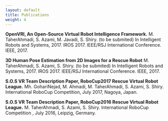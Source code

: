 ```yaml
---
layout: default
title: Publications
weight: 4
--- 
```


**OpenVRI, An Open-Source Virtual Robot Intelligence Framework.**
M. TaherAhmadi, S. Azami, M. Javadi, S. Shiry.
(to be submited) In Intelligent Robots and Systems, 2017. IROS 2017. IEEE/RSJ International Conference. IEEE, 2017.


**3D Human Pose Estimation from 2D Images for a Rescue Robot**
M. TaherAhmadi, S. Azami, S. Shiry.
(to be submited) In Intelligent Robots and Systems, 2017. IROS 2017. IEEE/RSJ International Conference. IEEE, 2017.


**S.O.S VR Team Description Paper, RoboCup2017 Rescue Virtual Robot League.**
Mh. GohariNejad, M. Ahmadi, M. TaherAhmadi, S. Azami, S. Shiry.
International RoboCup Competition, July 2017, Nagoya, Japan.


**S.O.S VR Team Description Paper, RoboCup2016 Rescue Virtual Robot League.**
M. TaherAhmadi, S. Azami, S. Shiry.
International RoboCup Competition , July 2016, Leipzig, Germany.


